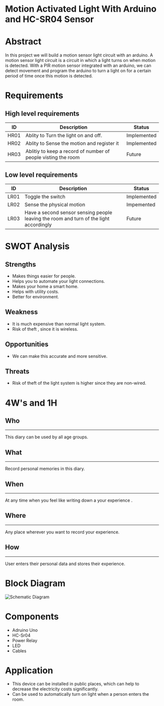 # Motion Activated Light With Arduino and HC-SR04 Sensor

# Abstract
In this project we will build a motion sensor light circuit with an arduino. A motion sensor light circuit is a circuit in which a light turns on when motion is detected.
With a PIR motion sensor integrated with an arduino, we can detect movement and program the arduino to turn a light on for a certain period of time once this motion is detected.

# Requirements

  ## High level requirements
  |  ID|Description|Status|
  |---|---|---|
  | HR01 | Ablity to Turn the light on and off. | Implemented |
  | HR02 | Ablity to Sense the motion and register it | Implemented |
  | HR03 | Ablitiy to keep a record of number of people visting the room  | Future | 
  

  ## Low level requirements
  |  ID|Description|Status|
  |---|---|---|
  | LR01 | Toggle the switch | Implemented |
  | LR02 | Sense the physical motion | Impemented|
  | LR03 | Have a second sensor sensing people leaving the room and turn of the light accordingly | Future|
  
  # SWOT Analysis
  
  ## Strengths
  
  * Makes things easier for people.
  * Helps you to automate your light connections.
  * Makes your home a smart home.
  * Helps with utility costs.
  * Better for environment.
  
  ## Weakness
  * It is much expensive than normal light system.
  * Risk of theft , since it is wireless.
 
 ## Opportunities
 
* We can make this accurate and more sensitive.
 
 ## Threats 
 
* Risk of theft of the light system is higher since they are non-wired.
 
 # 4W's and 1H
  ## Who
  ---
  This diary can be used by all age groups.
  ## What
  ---
  Record personal memories in this diary.
  ## When
  ---
  At any time when you feel like writing down a your experience .
  ## Where
  ---
  Any place wherever you want to record your experience.
  ## How
  ---
  User enters their personal data and stores their experience.
 
# Block Diagram

![Schematic Diagram](https://user-images.githubusercontent.com/98808752/155770571-cf41e4af-e31e-4381-b022-72dbf387e680.png)


# Components
* Adruino Uno
* HC-Sr04
* Power Relay 
* LED
* Cables

# Application
* This device can be installed in public places, which can help to decrease the electricity costs significantly.
* Can be used to automatically turn on light when a person enters the room.

